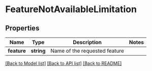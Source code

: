 # FeatureNotAvailableLimitation

## Properties
Name | Type | Description | Notes
------------ | ------------- | ------------- | -------------
**feature** | **string** | Name of the requested feature | 

[[Back to Model list]](../../README.md#documentation-for-models) [[Back to API list]](../../README.md#documentation-for-api-endpoints) [[Back to README]](../../README.md)

